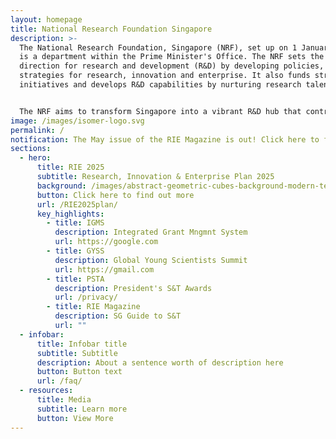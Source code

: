 ```yaml
---
layout: homepage
title: National Research Foundation Singapore
description: >-
  The National Research Foundation, Singapore (NRF), set up on 1 January 2006,
  is a department within the Prime Minister's Office. The NRF sets the national
  direction for research and development (R&D) by developing policies, plans and
  strategies for research, innovation and enterprise. It also funds strategic
  initiatives and develops R&D capabilities by nurturing research talent.


  The NRF aims to transform Singapore into a vibrant R&D hub that contributes toward a knowledge-intensive, innovative and entrepreneurial economy; and make Singapore a magnet for excellence in science and innovation.
image: /images/isomer-logo.svg
permalink: /
notification: The May issue of the RIE Magazine is out! Click here to find out more.
sections:
  - hero:
      title: RIE 2025
      subtitle: Research, Innovation & Enterprise Plan 2025
      background: /images/abstract-geometric-cubes-background-modern-techno-2021-08-31-04-18-50-utc.jpg
      button: Click here to find out more
      url: /RIE2025plan/
      key_highlights:
        - title: IGMS
          description: Integrated Grant Mngmnt System
          url: https://google.com
        - title: GYSS
          description: Global Young Scientists Summit
          url: https://gmail.com
        - title: PSTA
          description: President's S&T Awards
          url: /privacy/
        - title: RIE Magazine
          description: SG Guide to S&T
          url: ""
  - infobar:
      title: Infobar title
      subtitle: Subtitle
      description: About a sentence worth of description here
      button: Button text
      url: /faq/
  - resources:
      title: Media
      subtitle: Learn more
      button: View More
---
```

